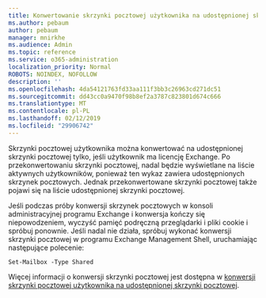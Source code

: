 ```yaml
---
title: Konwertowanie skrzynki pocztowej użytkownika na udostępnionej skrzynki pocztowej?
ms.author: pebaum
author: pebaum
manager: mnirkhe
ms.audience: Admin
ms.topic: reference
ms.service: o365-administration
localization_priority: Normal
ROBOTS: NOINDEX, NOFOLLOW
description: ''
ms.openlocfilehash: 4da54121763fd33aa111f3bb3c26963cd271dc51
ms.sourcegitcommit: dd43cc0a9470f98b8ef2a3787c823801d674c666
ms.translationtype: MT
ms.contentlocale: pl-PL
ms.lasthandoff: 02/12/2019
ms.locfileid: "29906742"
---
```

Skrzynki pocztowej użytkownika można konwertować na udostępnionej skrzynki pocztowej tylko, jeśli użytkownik ma licencję Exchange. Po przekonwertowaniu skrzynki pocztowej, nadal będzie wyświetlane na liście aktywnych użytkowników, ponieważ ten wykaz zawiera udostępnionych skrzynek pocztowych. Jednak przekonwertowane skrzynki pocztowej także pojawi się na liście udostępnionej skrzynki pocztowej. 
  
Jeśli podczas próby konwersji skrzynek pocztowych w konsoli administracyjnej programu Exchange i konwersja kończy się niepowodzeniem, wyczyść pamięć podręczną przeglądarki i pliki cookie i spróbuj ponownie. Jeśli nadal nie działa, spróbuj wykonać konwersji skrzynki pocztowej w programu Exchange Management Shell, uruchamiając następujące polecenie:
  
```
Set-Mailbox -Type Shared
```

Więcej informacji o konwersji skrzynki pocztowej jest dostępna w [konwersji skrzynki pocztowej użytkownika na udostępnionej skrzynki pocztowej](https://support.office.com/client/2e122487-e1f5-4f26-ba41-5689249d93ba).
  
